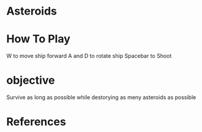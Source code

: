 # Asteroids

# How To Play
W to move ship forward
A and D to rotate ship
Spacebar to Shoot

# objective
Survive as long as possible while destorying as meny asteroids as possible 

# References

